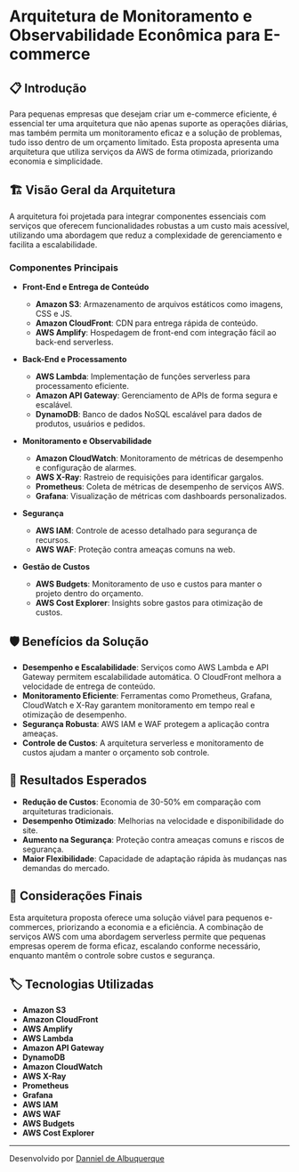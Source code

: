 # Arquitetura de Monitoramento e Observabilidade Econômica para E-commerce

## 📋 Introdução
Para pequenas empresas que desejam criar um e-commerce eficiente, é essencial ter uma arquitetura que não apenas suporte as operações diárias, mas também permita um monitoramento eficaz e a solução de problemas, tudo isso dentro de um orçamento limitado. Esta proposta apresenta uma arquitetura que utiliza serviços da AWS de forma otimizada, priorizando economia e simplicidade.

## 🏗️ Visão Geral da Arquitetura
A arquitetura foi projetada para integrar componentes essenciais com serviços que oferecem funcionalidades robustas a um custo mais acessível, utilizando uma abordagem que reduz a complexidade de gerenciamento e facilita a escalabilidade.

### Componentes Principais
- **Front-End e Entrega de Conteúdo**
  - **Amazon S3**: Armazenamento de arquivos estáticos como imagens, CSS e JS.
  - **Amazon CloudFront**: CDN para entrega rápida de conteúdo.
  - **AWS Amplify**: Hospedagem de front-end com integração fácil ao back-end serverless.

- **Back-End e Processamento**
  - **AWS Lambda**: Implementação de funções serverless para processamento eficiente.
  - **Amazon API Gateway**: Gerenciamento de APIs de forma segura e escalável.
  - **DynamoDB**: Banco de dados NoSQL escalável para dados de produtos, usuários e pedidos.

- **Monitoramento e Observabilidade**
  - **Amazon CloudWatch**: Monitoramento de métricas de desempenho e configuração de alarmes.
  - **AWS X-Ray**: Rastreio de requisições para identificar gargalos.
  - **Prometheus**: Coleta de métricas de desempenho de serviços AWS.
  - **Grafana**: Visualização de métricas com dashboards personalizados.

- **Segurança**
  - **AWS IAM**: Controle de acesso detalhado para segurança de recursos.
  - **AWS WAF**: Proteção contra ameaças comuns na web.

- **Gestão de Custos**
  - **AWS Budgets**: Monitoramento de uso e custos para manter o projeto dentro do orçamento.
  - **AWS Cost Explorer**: Insights sobre gastos para otimização de custos.

## 🛡️ Benefícios da Solução
- **Desempenho e Escalabilidade**: Serviços como AWS Lambda e API Gateway permitem escalabilidade automática. O CloudFront melhora a velocidade de entrega de conteúdo.
- **Monitoramento Eficiente**: Ferramentas como Prometheus, Grafana, CloudWatch e X-Ray garantem monitoramento em tempo real e otimização de desempenho.
- **Segurança Robusta**: AWS IAM e WAF protegem a aplicação contra ameaças.
- **Controle de Custos**: A arquitetura serverless e monitoramento de custos ajudam a manter o orçamento sob controle.

## 🎯 Resultados Esperados
- **Redução de Custos**: Economia de 30-50% em comparação com arquiteturas tradicionais.
- **Desempenho Otimizado**: Melhorias na velocidade e disponibilidade do site.
- **Aumento na Segurança**: Proteção contra ameaças comuns e riscos de segurança.
- **Maior Flexibilidade**: Capacidade de adaptação rápida às mudanças nas demandas do mercado.

## 📌 Considerações Finais
Esta arquitetura proposta oferece uma solução viável para pequenos e-commerces, priorizando a economia e a eficiência. A combinação de serviços AWS com uma abordagem serverless permite que pequenas empresas operem de forma eficaz, escalando conforme necessário, enquanto mantêm o controle sobre custos e segurança.

## 🏷️ Tecnologias Utilizadas
- **Amazon S3**
- **Amazon CloudFront**
- **AWS Amplify**
- **AWS Lambda**
- **Amazon API Gateway**
- **DynamoDB**
- **Amazon CloudWatch**
- **AWS X-Ray**
- **Prometheus**
- **Grafana**
- **AWS IAM**
- **AWS WAF**
- **AWS Budgets**
- **AWS Cost Explorer**

---

Desenvolvido por [Danniel de Albuquerque](https://github.com/Danniel30)
